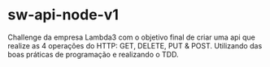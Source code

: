 # sw-api-node-v1
Challenge da empresa Lambda3 com o objetivo final de criar uma api que realize as 4 operações do HTTP: GET, DELETE, PUT &amp; POST. Utilizando das boas práticas de programação e realizando o TDD.
